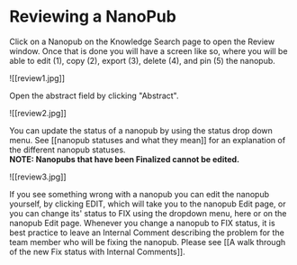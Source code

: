 # Reviewing a NanoPub

Click on a Nanopub on the Knowledge Search page to open the Review window. Once that is done you will have a screen like so, where you will be able to edit (1), copy (2), export (3), delete (4), and pin (5) the nanopub.

![[review1.jpg]]

Open the abstract field by clicking "Abstract".  

![[review2.jpg]]

You can update the status of a nanopub by using the status drop down menu.  See [[nanopub statuses and what they mean]] for an explanation of the different nanopub statuses.  
**NOTE: Nanopubs that have been Finalized cannot be edited.**

![[review3.jpg]]

If you see something wrong with a nanopub you can edit the nanopub yourself, by clicking EDIT, which will take you to the nanopub Edit page, or you can change its' status to FIX using the dropdown menu, here or on the nanopub Edit page.  Whenever you change a nanopub to FIX status, it is best practice to leave an Internal Comment describing the problem for the team member who will be fixing the nanopub.  Please see [[A walk through of the new Fix status with Internal Comments]].

